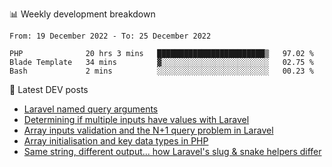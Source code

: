 📊 Weekly development breakdown
<!--START_SECTION:waka-->

```text
From: 19 December 2022 - To: 25 December 2022

PHP              20 hrs 3 mins   ████████████████████████▒   97.02 %
Blade Template   34 mins         ▓░░░░░░░░░░░░░░░░░░░░░░░░   02.75 %
Bash             2 mins          ░░░░░░░░░░░░░░░░░░░░░░░░░   00.23 %
```

<!--END_SECTION:waka-->

📕 Latest DEV posts
<!-- BLOG-POST-LIST:START -->
- [Laravel named query arguments](https://dev.to/michaelvickersuk/laravel-named-query-arguments-28kd)
- [Determining if multiple inputs have values with Laravel](https://dev.to/michaelvickersuk/determining-if-multiple-inputs-have-values-with-laravel-km6)
- [Array inputs validation and the N+1 query problem in Laravel](https://dev.to/michaelvickersuk/array-inputs-validation-and-the-n1-query-problem-in-laravel-2agb)
- [Array initialisation and key data types in PHP](https://dev.to/michaelvickersuk/array-initialisation-and-key-data-types-in-php-1e5b)
- [Same string, different output... how Laravel&#39;s slug &amp; snake helpers differ](https://dev.to/michaelvickersuk/same-string-different-output-how-laravels-slug-snake-helpers-differ-1ccj)
<!-- BLOG-POST-LIST:END -->
